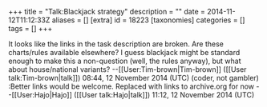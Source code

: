 +++
title = "Talk:Blackjack strategy"
description = ""
date = 2014-11-12T11:12:33Z
aliases = []
[extra]
id = 18223
[taxonomies]
categories = []
tags = []
+++

It looks like the links in the task description are broken.
Are these charts/rules available elsewhere?
I guess blackjack might be standard enough to make this a non-question (well, the rules anyway), but what about house/national variants?
--[[User:Tim-brown|Tim-brown]] ([[User talk:Tim-brown|talk]]) 08:44, 12 November 2014 (UTC) (coder, not gambler)
:Better links would be welcome. Replaced with links to archive.org for now --[[User:Hajo|Hajo]] ([[User talk:Hajo|talk]]) 11:12, 12 November 2014 (UTC)

